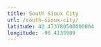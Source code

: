 ```yaml
---
title: South Sioux City
url: /south-sioux-city/
latitude: 42.473780500000004
longitude: -96.4135909
---
```

